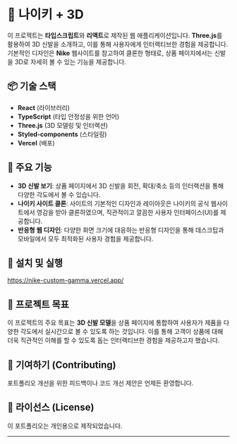 
# 👟 나이키 + 3D

이 프로젝트는 **타입스크립트**와 **리액트**로 제작된 웹 애플리케이션입니다. **Three.js**를 활용하여 3D 신발을 소개하고, 이를 통해 사용자에게 인터랙티브한 경험을 제공합니다. 기본적인 디자인은 **Nike** 웹사이트를 참고하여 클론한 형태로, 상품 페이지에서는 신발을 3D로 자세히 볼 수 있는 기능을 제공합니다.

## 📦 기술 스택

- **React** (라이브러리)
- **TypeScript** (타입 안정성을 위한 언어)
- **Three.js** (3D 모델링 및 인터랙션)
- **Styled-components** (스타일링)
- **Vercel** (배포)

## 🚀 주요 기능

- **3D 신발 보기**: 상품 페이지에서 3D 신발을 회전, 확대/축소 등의 인터랙션을 통해 다양한 각도에서 볼 수 있습니다.
- **나이키 사이트 클론**: 사이트의 기본적인 디자인과 레이아웃은 나이키의 공식 웹사이트에서 영감을 받아 클론하였으며, 직관적이고 깔끔한 사용자 인터페이스(UI)를 제공합니다.
- **반응형 웹 디자인**: 다양한 화면 크기에 대응하는 반응형 디자인을 통해 데스크탑과 모바일에서 모두 최적화된 사용자 경험을 제공합니다.

## 🔧 설치 및 실행

https://nike-custom-gamma.vercel.app/

## 🎯 프로젝트 목표

이 프로젝트의 주요 목표는 **3D 신발 모델**을 상품 페이지에 통합하여 사용자가 제품을 다양한 각도에서 실시간으로 볼 수 있도록 하는 것입니다. 이를 통해 고객이 상품에 대해 더욱 직관적인 이해를 할 수 있도록 돕는 인터랙티브한 경험을 제공하고자 했습니다.


## 🤍 기여하기 (Contributing)
포트폴리오 개선을 위한 피드백이나 코드 개선 제안은 언제든 환영합니다.

## 📄 라이선스 (License)
이 포트폴리오는 개인용으로 제작되었습니다.

---
